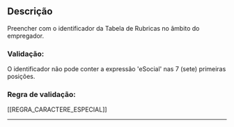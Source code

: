 ## Descrição
Preencher com o identificador da Tabela de Rubricas no âmbito do empregador.
### Validação:
O identificador não pode conter a expressão 'eSocial' nas 7 (sete) primeiras posições.
### Regra de validação:
[[REGRA_CARACTERE_ESPECIAL]]

---
